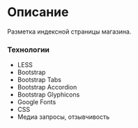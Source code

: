 # Описание
Разметка индексной страницы магазина.

### Технологии
* LESS
* Bootstrap
* Bootstrap Tabs
* Bootstrap Accordion
* Bootstrap Glyphicons
* Google Fonts
* CSS
* Медиа запросы, отзывчивость
